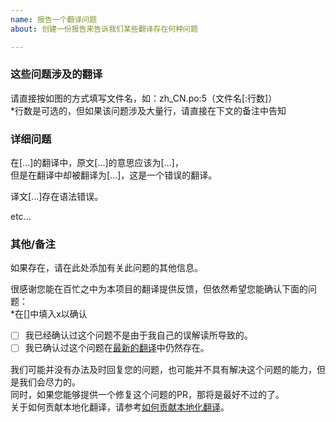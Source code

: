```yaml
---
name: 报告一个翻译问题
about: 创建一份报告来告诉我们某些翻译存在何种问题

---
```


### 这些问题涉及的翻译
请直接按如图的方式填写文件名，如：zh_CN.po:5（文件名[:行数]）  
*行数是可选的，但如果该问题涉及大量行，请直接在下文的备注中告知  

### 详细问题
在[...]的翻译中，原文[...]的意思应该为[...]，  
但是在翻译中却被翻译为[...]，这是一个错误的翻译。  

译文[...]存在语法错误。  

etc...  

### 其他/备注
如果存在，请在此处添加有关此问题的其他信息。  

很感谢您能在百忙之中为本项目的翻译提供反馈，但依然希望您能确认下面的问题：  
*在[]中填入x以确认  
  * [ ]  我已经确认过这个问题不是由于我自己的误解读所导致的。  
  * [ ]  我已确认过这个问题在[最新的翻译](https://github.com/hatsuyuki280/yukicpl/tree/master/i18n)中仍然存在。  

我们可能并没有办法及时回复您的问题，也可能并不具有解决这个问题的能力，但是我们会尽力的。  
同时，如果您能够提供一个修复这个问题的PR，那将是最好不过的了。  
关于如何贡献本地化翻译，请参考[如何贡献本地化翻译](https://github.com/hatsuyuki280/yukicpl/wiki/%E5%A6%82%E4%BD%95%E8%B4%A1%E7%8C%AE%E6%9C%AC%E5%9C%B0%E5%8C%96%E7%BF%BB%E8%AF%91)。  